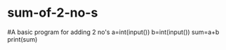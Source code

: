 # sum-of-2-no-s
#A basic program for adding 2 no's
a=int(input()) 
b=int(input())
sum=a+b
print(sum)
 

